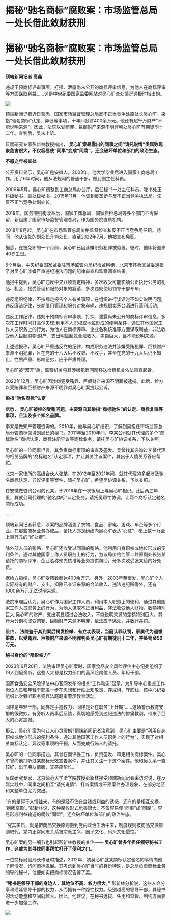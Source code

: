 # 揭秘“驰名商标”腐败案：市场监管总局一处长借此敛财获刑

# 揭秘“驰名商标”腐败案：市场监管总局一处长借此敛财获刑

**顶端新闻记者 高鑫**

违规干预商标评审事项，打探、泄露尚未公开的商标评审信息，为他人在商标评审等方面谋取利益……这是中央纪委国家监委网站对吴心旷查处情况通报时指出的。

![](https://inews.gtimg.com/om_bt/OpOpVjzpCDF7-Ia5KZMJeynCic3dPcLQcgX7ioTjJ2HHwAA/1000)

顶端新闻记者近日获悉，国家市场监督管理总局反不正当竞争处原处长吴心旷，染指“驰名商标”认定、异议等事项，十年间敛财400余万元。他还有超千万财产“不能说明来源”。因此，法院以受贿罪、巨额财产来源不明罪判处吴心旷有期徒刑十二年。宣判后，吴未上诉。

反腐研究专家彭新林教授指出， **吴心旷案暴露出的同事之间“请托说情”类腐败现象危害很大，不仅容易使“同事”变成“同腐”，还会破坏单位和部门的政治生态。**

**不惑之年被查处**

公开资料显示，吴心旷是安徽人。2003年，他大学毕业后进入国家工商总局工作。用了6年时间，他从法规司的普通干部，做到副主任科员。

2009年5月，吴心旷调整到工商总局办公厅，后任秘书一处主任科员、秘书处正科级秘书、副处级秘书。2015年11月，他调到反垄断与反不正当竞争执法局，任反不正当竞争处副处长。

2018年，国务院机构改革后，国家工商总局、国家质检总局等多个部门不再保留，新组建了国家市场监督管理总局，作为国务院直属机构。

2018年8月起，吴心旷在市场监管总局价格监督检查和反不正当竞争局任职。期间，他从该处的副处长升为处长。直至2022年7月，他被宣布免职。

据悉，在被免职的一个月前，吴心旷已因涉嫌职务犯罪被留置。彼时，他即将迎来40岁生日。

5个月后，中央纪委国家监委驻市场监管总局纪检监察组、北京市怀柔区监委通报了对吴心旷涉嫌严重违纪违法问题的纪律审查和监察调查结果。

通报中提到，吴心旷违反中央八项规定精神，多次收受可能影响公正执行公务的礼品、礼金，接受管理和服务对象的宴请，多次违规使用领导干部专车;

违反组织纪律，不按规定报告个人有关事项，在组织进行谈话时不如实说明问题;违反廉洁纪律，长期借用管理和服务对象车辆，违规倒卖茅台酒进行营利活动;

违反工作纪律，违规干预商标评审事项，打探、泄露尚未公开的商标评审信息，多次在工作时间打高尔夫球;利用本人职权或地位形成的便利条件，通过其他国家工作人员职务上的行为，为他人在商标评审、企业名称核准等方面谋取利益，非法收受他人巨额财物;财产、支出明显超过合法收入，差额巨大，且不能说明来源。

上述通报称，吴心旷严重违反党的纪律，构成职务违法并涉嫌受贿犯罪、巨额财产来源不明犯罪，且在党的十八大后不收敛、不收手，甚至在党的十九大后仍不知止，性质严重、影响恶劣，应予严肃处理。

吴心旷被“双开”后，监察机关将其涉嫌犯罪问题移送检察机关依法审查起诉。

2022年12月，吴心旷因涉嫌犯受贿罪、巨额财产来源不明罪被逮捕。此后，检方以受贿罪和巨额财产来源不明罪对吴心旷案提起公诉。

**染指“驰名商标”认定**

据悉， **吴心旷被控的受贿问题，主要源自其染指“商标驰名”的认定、商标复审等事项，且涉及多个知名品牌。**

李某是做知产管理咨询的。2010年，他与吴心旷结识，了解到吴担任市场监管总局分管商标领域副局长的秘书。2011年至2019年间，李某公司就其代理的多个“商标驰名”商标认定、商标注册异议等商标业务，请托吴心旷协调关系、予以关照。

吴心旷的一位同事坦言，其负责商标事项的审查及签发。吴曾找其咨询过李某代理的相关品牌的“商标驰名”认定事项，并让其关注该案件，其出于人情关系答应帮忙。

北京一家律所的高级合伙人张某，在2012年至2021年间，就其代理的多起涉及驰名商标认定、异议评审等案件，请托吴心旷，希望吴协调关系、予以关照。

在安徽做咨询公司的孔某，于2016年在一次饭局上与吴心旷相识。此后两三年里，其就公司代理的“驰名商标”认定业务，请托吴帮忙协调，让两个商标认定驰名商标成功。

……

顶端新闻记者获悉，涉案的品牌涵盖了衣物、食品、家电、游戏、车企等多个行业。在那些商标业务办成后，请托人亦是纷纷向吴心旷表达“心意”，奉上数十万至上百万元的“好处费”。

除外部人员的贿赂，吴心旷还收受过同事的贿赂。他利用自身职权或地位形成的便利条件，通过其他国家工作人员职务上的行为，为该局价格监管二处原副处长张某请托的商标评审、企业名称预先核准等业务提供帮助，分多次收受张某给的好处费。

据检方指控，吴心旷受贿数额达400余万元。另外，2003年至案发，吴心旷个人实际持有的财产、支出，扣除已查证来源的合法收入、违法违纪所得外，还有1000余万元无法说明来源。

法院审理后认为，吴心旷作为国家工作人员，利用本人职务上的便利，通过其他国家工作人员职务上的行为，为他人谋取不正当利益，非法收受他人财物，数额特别巨大;吴心旷的财产、支出明显超过合法收入，不能说明来源的差额特别巨大，其行为分别构成受贿罪、巨额财产来源不明罪，依法应予惩处，并数罪并罚。

最终，
**法院鉴于其到案后揭发检举、有立功表现，当庭认罪认罚，家属代为退缴赃款，以受贿罪、巨额财产来源不明罪判处吴心旷有期徒刑十二年，并处罚金50万元。**

**秘书身份的“隐形权力”**

2023年6月20日，法院审理吴心旷案时，国家食品安全风险评估中心纪委组织了19人到庭旁听。这些人大都是权力部门的高风险岗位人员、年轻干部。

国家食品安全风险评估中心官网发布的相关“工作动态”显示，为引导中心重点工作岗位人员和年轻干部进一步在思想和行动上知敬畏、存戒惧、守底线，该中心纪委组织此次旁听职务犯罪法庭庭审警示教育活动。

同样是年轻干部，同样是手握权力，同样是处在职务“上升期”……这场警示教育安排的很微妙。有旁听人员事后反馈，真切地感受到违纪违法的惨痛教训，带来了巨大的心灵震撼。

那么，吴心旷案为何让人心灵震撼?顶端新闻记者注意到，吴心旷主要是“利用自身职权或地位形成的便利条件，通过其他国家工作人员职务上的行为”，实现了对相关商标认定、异议等事项的干预，从而完成行贿人的请托。

吴心旷的一位同事描述，其曾在商评委工作，负责签发、审定相关商标案件。吴心旷曾向他打听过某商标无效宣告案件，并让其关注一下这个案件。他和吴关系一直较好，出于朋友情面，其答应帮忙。

反腐研究专家、北京师范大学法学院教授彭新林接受顶端新闻记者采访时说，在反腐实践中，同事之间相互“请托说情”、打听案情或干预案件办理现象，在部分地区和某些单位尤为突出。

“有的是碍于人情往来，有的是经不住在金钱或利益的诱惑，还有的是相互交换、
‘抱团腐败’。”彭新林说，这种腐败形式危害很大，不仅容易使“同事”成“同腐”，容易形成利益输送的腐败“同盟”，还会破坏单位和部门的政治生态。

“究其实质，就是把商品交换原则搬到党内政治生活中来，制度规则被商品交换原则取代，党内正常同志关系被宗派主义、圈子文化、码头文化侵蚀。”

吴心旷案的另一细节也引起彭新林教授的关注—— **吴心旷曾多年担任领导秘书工作，这或为其寻找同事帮忙打开了便利之门。**

一位商标局副局长作证时描述，2012年，初吴心旷就某商标认定驰名的事情向他了解情况，询问商标进展。其考虑到吴心旷当时的身份特殊，是总局负责商标业务领导的秘书，他便如实把商标情况告诉了吴。

**“秘书是领导干部的身边人，其地位不高、权力很大。”**
彭新林分析说，这些人会分享和递延领导干部的权力，从而拥有一种隐性权力。级别越高的领导干部，其秘书的活动能量和空间就越大。因此，他建议，在秘书选拔、任用和监督、制约方面要进一步加强工作。

![](https://inews.gtimg.com/om_bt/Ojs0Ud3zkUD6XIhV4QrH_sfmhvqVqU2BmyBCa5eOLt8ooAA/1000)

